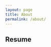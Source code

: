 ```yaml
---
layout: page
title: About
permalink: /about/
---
```


## Resume

<div class="shields">
    <object class="pdf" data="https://apie.dev/pdfs/April24AlecPierceResume.pdf" width="500" height="700">
</div>

